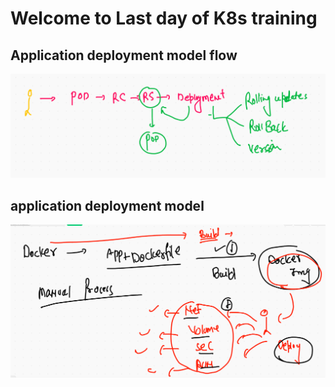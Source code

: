 # Welcome to Last day of K8s training 

## Application deployment model flow 

<img src="pod2dep.png">

## application deployment model

<img src="appdep.png">




